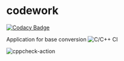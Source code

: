 # codework

[![Codacy Badge](https://api.codacy.com/project/badge/Grade/bc074016c74b4b1d8f3e4a17d35f3155)](https://app.codacy.com/manual/99002550/codework?utm_source=github.com&utm_medium=referral&utm_content=99002550/codework&utm_campaign=Badge_Grade_Dashboard)

Application for base conversion
![C/C++ CI](https://github.com/99002550/codework/workflows/C/C++%20CI/badge.svg)


![cppcheck-action](https://github.com/99002550/codework/workflows/cppcheck-action/badge.svg)
